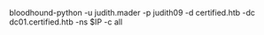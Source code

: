 bloodhound-python -u judith.mader -p judith09 -d certified.htb -dc dc01.certified.htb -ns $IP -c all
